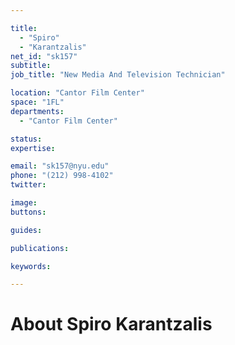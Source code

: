 ```yaml
---

title:
  - "Spiro"
  - "Karantzalis"
net_id: "sk157"
subtitle: 
job_title: "New Media And Television Technician"

location: "Cantor Film Center"
space: "1FL"
departments:
  - "Cantor Film Center"

status: 
expertise:

email: "sk157@nyu.edu"
phone: "(212) 998-4102"
twitter: 

image: 
buttons:

guides:

publications:

keywords:

---
```


# About Spiro Karantzalis


